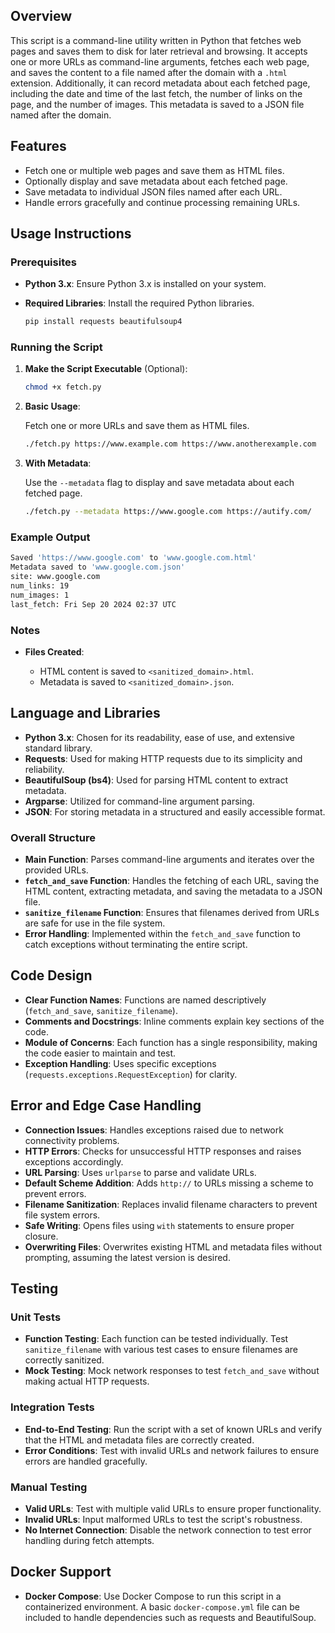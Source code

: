 ## Overview

This script is a command-line utility written in Python that fetches web pages and saves them to disk for later retrieval and browsing. It accepts one or more URLs as command-line arguments, fetches each web page, and saves the content to a file named after the domain with a `.html` extension. Additionally, it can record metadata about each fetched page, including the date and time of the last fetch, the number of links on the page, and the number of images. This metadata is saved to a JSON file named after the domain.

## Features

- Fetch one or multiple web pages and save them as HTML files.
- Optionally display and save metadata about each fetched page.
- Save metadata to individual JSON files named after each URL.
- Handle errors gracefully and continue processing remaining URLs.

## Usage Instructions

### Prerequisites

- **Python 3.x**: Ensure Python 3.x is installed on your system.
- **Required Libraries**: Install the required Python libraries.

  ```bash
  pip install requests beautifulsoup4
  ```

### Running the Script

1. **Make the Script Executable** (Optional):

   ```bash
   chmod +x fetch.py
   ```

2. **Basic Usage**:

   Fetch one or more URLs and save them as HTML files.

   ```bash
   ./fetch.py https://www.example.com https://www.anotherexample.com
   ```

3. **With Metadata**:

   Use the `--metadata` flag to display and save metadata about each fetched page.

   ```bash
   ./fetch.py --metadata https://www.google.com https://autify.com/
   ```

### Example Output

```bash
Saved 'https://www.google.com' to 'www.google.com.html'
Metadata saved to 'www.google.com.json'
site: www.google.com
num_links: 19
num_images: 1
last_fetch: Fri Sep 20 2024 02:37 UTC
```

### Notes

- **Files Created**:

  - HTML content is saved to `<sanitized_domain>.html`.
  - Metadata is saved to `<sanitized_domain>.json`.


## Language and Libraries

- **Python 3.x**: Chosen for its readability, ease of use, and extensive standard library.
- **Requests**: Used for making HTTP requests due to its simplicity and reliability.
- **BeautifulSoup (bs4)**: Used for parsing HTML content to extract metadata.
- **Argparse**: Utilized for command-line argument parsing.
- **JSON**: For storing metadata in a structured and easily accessible format.

### Overall Structure

- **Main Function**: Parses command-line arguments and iterates over the provided URLs.
- **`fetch_and_save` Function**: Handles the fetching of each URL, saving the HTML content, extracting metadata, and saving the metadata to a JSON file.
- **`sanitize_filename` Function**: Ensures that filenames derived from URLs are safe for use in the file system.
- **Error Handling**: Implemented within the `fetch_and_save` function to catch exceptions without terminating the entire script.

## Code Design

- **Clear Function Names**: Functions are named descriptively (`fetch_and_save`, `sanitize_filename`).
- **Comments and Docstrings**: Inline comments explain key sections of the code.
- **Module of Concerns**: Each function has a single responsibility, making the code easier to maintain and test.
- **Exception Handling**: Uses specific exceptions (`requests.exceptions.RequestException`) for clarity.

## Error and Edge Case Handling

- **Connection Issues**: Handles exceptions raised due to network connectivity problems.
- **HTTP Errors**: Checks for unsuccessful HTTP responses and raises exceptions accordingly.
- **URL Parsing**: Uses `urlparse` to parse and validate URLs.
- **Default Scheme Addition**: Adds `http://` to URLs missing a scheme to prevent errors.
- **Filename Sanitization**: Replaces invalid filename characters to prevent file system errors.
- **Safe Writing**: Opens files using `with` statements to ensure proper closure.
- **Overwriting Files**: Overwrites existing HTML and metadata files without prompting, assuming the latest version is desired.

## Testing

### Unit Tests

- **Function Testing**: Each function can be tested individually. Test `sanitize_filename` with various test cases to ensure filenames are correctly sanitized.
- **Mock Testing**: Mock network responses to test `fetch_and_save` without making actual HTTP requests.

### Integration Tests

- **End-to-End Testing**: Run the script with a set of known URLs and verify that the HTML and metadata files are correctly created.
- **Error Conditions**: Test with invalid URLs and network failures to ensure errors are handled gracefully.

### Manual Testing

- **Valid URLs**: Test with multiple valid URLs to ensure proper functionality.
- **Invalid URLs**: Input malformed URLs to test the script's robustness.
- **No Internet Connection**: Disable the network connection to test error handling during fetch attempts.

## **Docker Support**

- **Docker Compose**: Use Docker Compose to run this script in a containerized environment. A basic `docker-compose.yml` file can be included to handle dependencies such as requests and BeautifulSoup.


